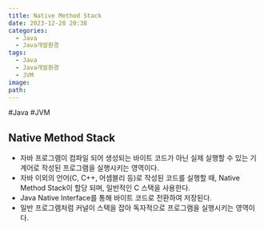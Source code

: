 ```yaml
---
title: Native Method Stack
date: 2023-12-28 20:38
categories:
  - Java
  - Java개발환경
tags:
  - Java
  - Java개발환경
  - JVM
image: 
path:
---
```

#Java #JVM 

## Native Method Stack
- 자바 프로그램이 컴파일 되어 생성되는 바이트 코드가 아닌 실제 실행할 수 있는 기계어로 작성된 프로그램을 실행시키는 영역이다.
- 자바 이외의 언어(C, C++, 어셈블리 등)로 작성된 코드를 실행할 때, Native Method Stack이 할당 되며, 일반적인 C 스택을 사용한다.
- Java Native Interface를 통해 바이트 코드로 전환하여 저장된다.
- 일반 프로그램처럼 커널이 스택을 잡아 독자적으로 프로그램을 실행시키는 영역이다.